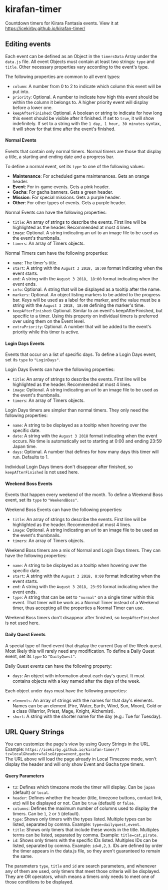 # kirafan-timer
Countdown timers for Kirara Fantasia events. View it at https://icekirby.github.io/kirafan-timer/


## Editing events
Each event can be defined as an Object in the `timersData` Array under the `data.js` file.
All event Objects must contain at least two strings: `type` and `title`. Other necessary properties vary according to the event's type.

The following properties are common to all event types:
- `column`: A number from 0 to 2 to indicate which column this event will be put into.
- `priority`: Optional. A number to indicate how high this event should be within the column it belongs to. A higher priority event will display before a lower one.
- `keepAfterFinished`: Optional. A boolean or string to indicate for how long this event should be visible after it finished. If set to `true`, it will show indefinitely. If set to a string with the `1 day, 1 hour, 30 minutes` syntax, it will show for that time after the event's finished.

#### Normal Events
Events that contain only normal timers. Normal timers are those that display a title, a starting and ending date and a progress bar.

To define a normal event, set its `type` to one of the following values:
- **Maintenance**: For scheduled game maintenances. Gets an orange header.
- **Event**: For in-game events. Gets a pink header.
- **Gacha**: For gacha banners. Gets a green header.
- **Mission**: For special missions. Gets a purple header.
- **Other**: For other types of events. Gets a purple header.

Normal Events can have the following properties:
- `title`: An array of strings to describe the events. First line will be highlighted as the header. Recommended at most 4 lines.
- `image`: Optional. A string indicating an url to an image file to be used as the event's thumbnails.
- `timers`: An array of Timers objects.

Normal Timers cam have the following properties:
- `name`: The timer's title.
- `start`: A string with the `August 3 2018, 18:00` format indicating when the event starts.
- `end`: A string with the `August 3 2018, 18:00` format indicating when the event ends.
- `info`: Optional. A string that will be displayed as a tooltip after the name.
- `markers`: Optional. An object listing markers to be added to the progress bar. Keys will be used as a label for the marker, and the value must be a string with the `August 3 2018, 18:00` defining the marker's time.
- `keepAfterFinished`: Optional. Similar to an event's keepAfterFinished, but specific to a timer. Using this property on individual timers is preferred over using them on the Event level.
- `extraPriority`: Optional. A number that will be added to the event's priority while this timer is active.

#### Login Days Events
Events that occur on a list of specific days.
To define a Login Days event, set its `type` to `"LoginDays"`.

Login Days Events can have the following properties:
- `title`: An array of strings to describe the events. First line will be highlighted as the header. Recommended at most 4 lines.
- `image`: Optional. A string indicating an url to an image file to be used as the event's thumbnails.
- `timers`: An array of Timers objects.

Login Days timers are simpler than normal timers. They only need the following properties:
- `name`: A string to be displayed as a tooltip when hovering over the specific date.
- `date`: A string with the `August 3 2018` format indicating when the event occurs. No time is automatically set to starting at 0:00 and ending 23:59 Japan time.
- `days`: Optional. A number that defines for how many days this timer will run. Defaults to 1.

Individual Login Days timers don't disappear after finished, so `keepAfterFinished` is not used here.

#### Weekend Boss Events
Events that happen every weekend of the month.
To define a Weekend Boss event, set its `type` to `"WeekendBoss"`.

Weekend Boss Events can have the following properties:
- `title`: An array of strings to describe the events. First line will be highlighted as the header. Recommended at most 4 lines.
- `image`: Optional. A string indicating an url to an image file to be used as the event's thumbnails.
- `timers`: An array of Timers objects.

Weekend Boss timers are a mix of Normal and Login Days timers. They can have the following properties:
- `name`: A string to be displayed as a tooltip when hovering over the specific date.
- `start`: A string with the `August 3 2018, 0:00` format indicating when the event starts.
- `end`: A string with the `August 3 2018, 23:59` format indicating when the event ends.
- `type`: A string that can be set to `"normal"` on a single timer within this event. That timer will be work as a Normal Timer instead of a Weekend timer, thus accepting all the properties a Normal Timer can use.

Weekend Boss timers don't disappear after finished, so `keepAfterFinished` is not used here.

#### Daily Quest Events
A special type of fixed event that display the current Day of the Week quest. Most likely this will rarely need any modification.
To define a Daily Quest event, set its `type` to `"DailyQuest"`.

Daily Quest events can have the following property:
- `days`: An object with information about each day's quest. It must contains objects with a key named after the days of the week.

Each object under `days` must have the following properties:
- `elements`: An array of strings with the names for that day's elements. Names can be an element (Fire, Water, Earth, Wind, Sun, Moon), Gold or a class (Warrior, Priest, Mage, Knight, Alchemist).
- `short`: A string with the shorter name for the day (e.g.: Tue for Tuesday).


## URL Query Strings
You can customize the page's view by using Query Strings in the URL. Example:
`https://icekirby.github.io/kirafan-timer/?tz=local&header=false&type=event,gacha`  
The URL above will load the page already in Local Timezone mode, won't display the header and will only show Event and Gacha type timers.

#### Query Parameters
- `tz`: Defines which timezone mode the timer will display. Can be `japan` (default) or `local`.
- `header`: Defines whether the header (title, timezone buttons, contact link, etc) will be displayed or not. Can be `true` (default) or `false`.
- `columns`: Defines the maximum number of columns used to display the timers. Can be `1`, `2` or `3` (default).
- `type`: Shows only timers with the types listed. Multiple types can be listed, separated by comma. Example: `type=dailyquest,event`.
- `title`: Shows only timers that include these words in the title. Multiples terms can be listed, separated by comma. Example: `title=cat,pirate`.
- `id`: Shows only timers with the specific IDs listed. Multiples IDs can be listed, separated by comma. Example: `id=0,2,3`. IDs are defined by order the timer appears in the data.js file, so they aren't guaranteed to remain the same.  

The parameters `type`, `title` and `id` are search parameters, and whenever any of them are used, only timers that meet those criteria will be displayed. They are OR operators, which means a timers only needs to meet one of those conditions to be displayed.
